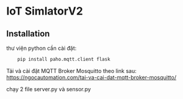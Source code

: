 
# IoT SimlatorV2







## Installation

thư viện python cần cài đặt:
```bash
    pip install paho.mqtt.client flask
```


Tải và cài đặt MQTT Broker Mosquitto theo link sau:
https://ngocautomation.com/tai-va-cai-dat-mqtt-broker-mosquitto/

chạy 2 file server.py và sensor.py

    
